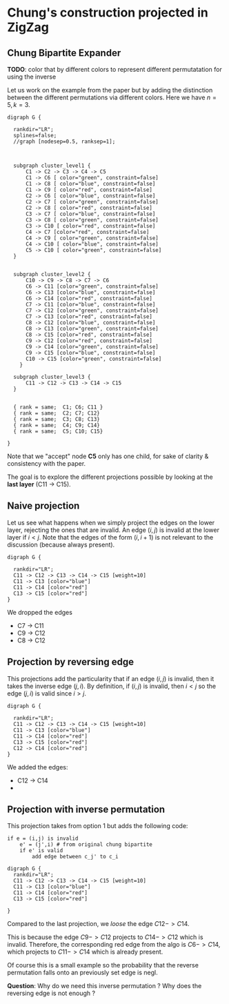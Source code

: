 # Chung's construction projected in ZigZag

## Chung Bipartite Expander

**TODO**: color that by different colors to represent different permutatation for using the inverse


Let us work on the example from the paper but by adding the distinction between the different permutations via different colors.
Here we have $n = 5, k = 3$. 

```graphviz
digraph G {

  rankdir="LR";
  splines=false;
  //graph [nodesep=0.5, ranksep=1];

  

  subgraph cluster_level1 {
      C1 -> C2 -> C3 -> C4 -> C5 
      C1 -> C6 [ color="green", constraint=false]
      C1 -> C8 [ color="blue", constraint=false]
      C1 -> C9 [ color="red", constraint=false] 
      C2 -> C6 [ color="blue", constraint=false]
      C2 -> C7 [ color="green", constraint=false]
      C2 -> C8 [ color="red", constraint=false]
      C3 -> C7 [ color="blue", constraint=false]
      C3 -> C8 [ color="green", constraint=false]
      C3 -> C10 [ color="red", constraint=false]
      C4 -> C7 [color="red", constraint=false]
      C4 -> C9 [ color="green", constraint=false]
      C4 -> C10 [ color="blue", constraint=false]
      C5 -> C10 [ color="green", constraint=false]
  }
  

  subgraph cluster_level2 {
      C10 -> C9 -> C8 -> C7 -> C6 
      C6 -> C11 [color="green", constraint=false]
      C6 -> C13 [color="blue", constraint=false]
      C6 -> C14 [color="red", constraint=false]
      C7 -> C11 [color="blue", constraint=false]
      C7 -> C12 [color="green", constraint=false]
      C7 -> C13 [color="red", constraint=false]
      C8 -> C12 [color="blue", constraint=false]
      C8 -> C13 [color="green", constraint=false]
      C8 -> C15 [color="red", constraint=false]
      C9 -> C12 [color="red", constraint=false]
      C9 -> C14 [color="green", constraint=false]
      C9 -> C15 [color="blue", constraint=false]
      C10 -> C15 [color="green", constraint=false]
    }
  
  subgraph cluster_level3 {
      C11 -> C12 -> C13 -> C14 -> C15 
  }
  

  { rank = same;  C1; C6; C11 }
  { rank = same;  C2; C7; C12}
  { rank = same;  C3; C8; C13}
  { rank = same;  C4; C9; C14}
  { rank = same;  C5; C10; C15}
  
}
```

Note that we "accept" node **C5** only has one child, for sake of clarity & consistency with the paper. 

The goal is to explore the different projections possible by looking at the **last layer** (C11 -> C15).

## Naive projection

Let us see what happens when we simply project the edges on the lower layer, rejecting the ones that are invalid. An edge $(i,j)$ is invalid at the lower layer if $i < j$. Note that the edges of the form $(i, i+1)$ is not relevant to the discussion (because always present).

```graphviz
digraph G {

  rankdir="LR";
  C11 -> C12 -> C13 -> C14 -> C15 [weight=10]
  C11 -> C13 [color="blue"]
  C11 -> C14 [color="red"] 
  C13 -> C15 [color="red"]
}
```

We dropped the edges
+ C7 -> C11
+ C9 -> C12
+ C8 -> C12

## Projection by reversing edge

This projections add the particularity that if an edge $(i,j)$ is invalid, then it takes the inverse edge $(j,i)$. By definition, if $(i,j)$ is invalid, then $i < j$ so the edge $(j,i)$ is valid since $i > j$.

```graphviz
digraph G {

  rankdir="LR";
  C11 -> C12 -> C13 -> C14 -> C15 [weight=10]
  C11 -> C13 [color="blue"]
  C11 -> C14 [color="red"] 
  C13 -> C15 [color="red"]
  C12 -> C14 [color="red"]
}
```

We added the edges:
+ C12 -> C14
+ 

## Projection with inverse permutation

This projection takes from option 1 but adds the following code:
```
if e = (i,j) is invalid
    e' = (j',i) # from original chung bipartite
    if e' is valid 
        add edge between c_j' to c_i
```


```graphviz
digraph G {
  rankdir="LR";
  C11 -> C12 -> C13 -> C14 -> C15 [weight=10]
  C11 -> C13 [color="blue"]
  C11 -> C14 [color="red"]
  C13 -> C15 [color="red"]
  
}
```

Compared to the last projection, we *loose* the edge $C12 -> C14$. 

This is because the edge $C9 -> C12$ projects to $C14 -> C12$ which is invalid. Therefore, the corresponding red edge from the algo is $C6->C14$, which projects to $C11 -> C14$ which is already present.

Of course this is a small example so the probability that the reverse permutation falls onto an previously set edge is negl.

**Question**: Why do we need this inverse permutation ? Why does the reversing edge is not enough ? 


